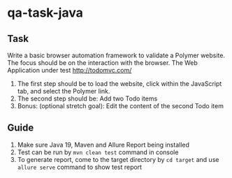 # qa-task-java

## Task
Write a basic browser automation framework to validate a Polymer website. The focus should be on the interaction with the browser.
The Web Application under test http://todomvc.com/
1. The first step should be to load the website, click within the JavaScript tab, and select the Polymer link.
2. The second step should be: Add two Todo items
3. Bonus: (optional stretch goal): Edit the content of the second Todo item

## Guide
1. Make sure Java 19, Maven and Allure Report being installed
2. Test can be run by `mvn clean test` command in console
3. To generate report, come to the target directory by `cd target` and use `allure serve` command to show test report
